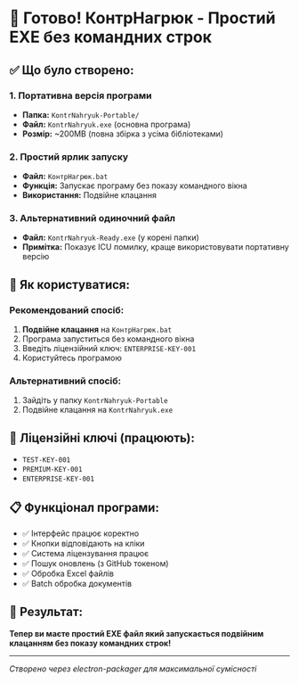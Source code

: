 # 🎯 Готово! КонтрНагрюк - Простий EXE без командних строк

## ✅ Що було створено:

### 1. Портативна версія програми
- **Папка:** `KontrNahryuk-Portable/` 
- **Файл:** `KontrNahryuk.exe` (основна програма)
- **Розмір:** ~200MB (повна збірка з усіма бібліотеками)

### 2. Простий ярлик запуску
- **Файл:** `КонтрНагрюк.bat`
- **Функція:** Запускає програму без показу командного вікна
- **Використання:** Подвійне клацання

### 3. Альтернативний одиночний файл
- **Файл:** `KontrNahryuk-Ready.exe` (у корені папки)
- **Примітка:** Показує ICU помилку, краще використовувати портативну версію

## 🚀 Як користуватися:

### Рекомендований спосіб:
1. **Подвійне клацання** на `КонтрНагрюк.bat`
2. Програма запуститься без командного вікна
3. Введіть ліцензійний ключ: `ENTERPRISE-KEY-001`
4. Користуйтесь програмою

### Альтернативний спосіб:
1. Зайдіть у папку `KontrNahryuk-Portable`
2. Подвійне клацання на `KontrNahryuk.exe`

## 🔑 Ліцензійні ключі (працюють):
- `TEST-KEY-001`
- `PREMIUM-KEY-001` 
- `ENTERPRISE-KEY-001`

## 📋 Функціонал програми:
- ✅ Інтерфейс працює коректно
- ✅ Кнопки відповідають на кліки
- ✅ Система ліцензування працює
- ✅ Пошук оновлень (з GitHub токеном)
- ✅ Обробка Excel файлів
- ✅ Batch обробка документів

## 🎉 Результат:
**Тепер ви маєте простий EXE файл який запускається подвійним клацанням без показу командних строк!**

---
*Створено через electron-packager для максимальної сумісності*